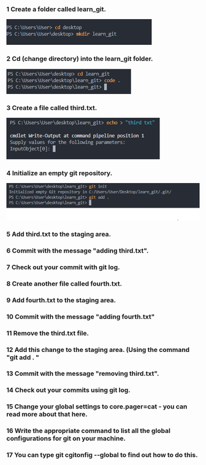 
### 1 Create a folder called learn_git.
![photo1](https://github.com/tobiazeez6/Learn_git/blob/master/Images/PHOTO%201.PNG?raw=true)

### 2 Cd (change directory) into the learn_git folder.
![photo2](https://github.com/tobiazeez6/Learn_git/blob/master/Images/PHOTO%202.PNG?raw=true)

### 3 Create a file called third.txt.
![photo3](https://github.com/tobiazeez6/Learn_git/blob/master/Images/PHOTO%203.PNG?raw=true)

### 4 Initialize an empty git repository.

![photo4](https://github.com/tobiazeez6/Learn_git/blob/master/Images/PHOTO%204+.PNG?raw=true)

### 5 Add third.txt to the staging area.


### 6 Commit with the message "adding third.txt".


### 7 Check out your commit with git log.


### 8 Create another file called fourth.txt.


### 9 Add fourth.txt to the staging area.

### 10 Commit with the message "adding fourth.txt"

### 11 Remove the third.txt file.


### 12 Add this change to the staging area. (Using the command "git add . "


### 13 Commit with the message "removing third.txt".


### 14 Check out your commits using git log.


### 15 Change your global settings to core.pager=cat - you can read more about that here.


### 16 Write the appropriate command to list all the global configurations for git on your machine.

### 17 You can type git cgitonfig --global to find out how to do this.



